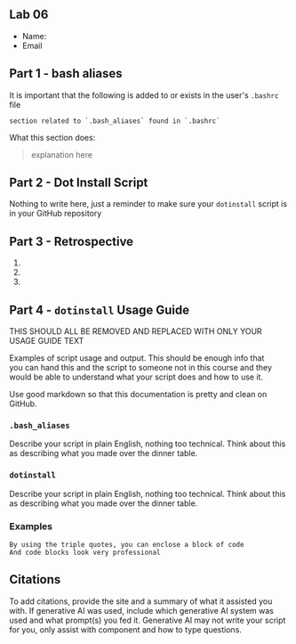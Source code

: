 ## Lab 06

- Name:
- Email

## Part 1 - bash aliases

It is important that the following is added to or exists in the user's `.bashrc` file
```
section related to `.bash_aliases` found in `.bashrc`
```

What this section does:
> explanation here

## Part 2 - Dot Install Script

Nothing to write here, just a reminder to make sure your `dotinstall` script is in 
your GitHub repository

## Part 3 - Retrospective

1.
2.
3.

## Part 4 - `dotinstall` Usage Guide

THIS SHOULD ALL BE REMOVED AND REPLACED WITH ONLY YOUR USAGE GUIDE TEXT

Examples of script usage and output. This should be enough info that  
you can hand this and the script to someone not in this course and they  
would be able to understand what your script does and how to use it.

Use good markdown so that this documentation is pretty and clean on GitHub.

### `.bash_aliases`
Describe your script in plain English, nothing too technical.  Think about this as describing what you made over the dinner table.

### `dotinstall`

Describe your script in plain English, nothing too technical.  Think about this as describing what you made over the dinner table.

### Examples

```
By using the triple quotes, you can enclose a block of code
And code blocks look very professional
```

## Citations

To add citations, provide the site and a summary of what it assisted you with.  If generative AI was used, include which generative AI system was used and what prompt(s) you fed it.  Generative AI may not write your script for you, only assist with component and how to type questions.
